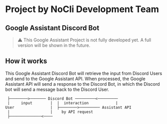 # Project by NoCli Development Team

## Google Assistant Discord Bot

> ⚠️ This Google Assistant Project is not fully developed yet. A full version will be shown in the future.

## How it works
This Google Assistant Discord Bot will retrieve the input from Discord Users and send to the Google Assistant API. When processed, the Google Assistant API will send a response to the Discord Bot, in which the Discord bot will send a message back to the Discord User.

```
 ├────────>─────── Discord Bot ─────────<─────────
 |     input        |  |  interaction            |
User                |  ├────────>───────── Assistant API
 |                  |    by API request
 ├──────────────<──── 
```
